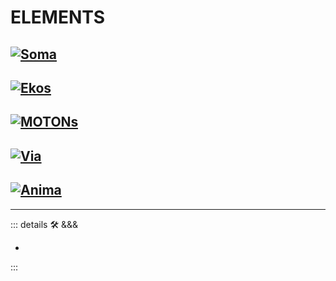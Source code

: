 # ELEMENTS

## [![Soma](/Ikon/Soma_Ikon.png)](/PlantaBeta/Teori/Elements/Soma/SomaOverview)

## [![Ekos](/Ikon/Ekos_Ikon.png)](/PlantaBeta/Teori/Elements/Ekos/EkosOverview)

## [![MOTONs](/Ikon/Motor_Ikon.png)](/PlantaBeta/Teori/Elements/Motor/MotorOverview)

## [![Via](/Ikon/Via_Ikon.png)](/PlantaBeta/Teori/Elements/Via/ViaOverview)

## [![Anima](/Ikon/Anima_Ikon.png)](/PlantaBeta/Teori/Elements/Anima/AnimaOverview)

---

<!-- =================================================== -->
<!-- =================================================== -->
<!-- =================================================== -->
<!-- =================================================== -->
<!-- =================================================== -->
::: details 🛠 <dev>&&&</dev>

-

:::
